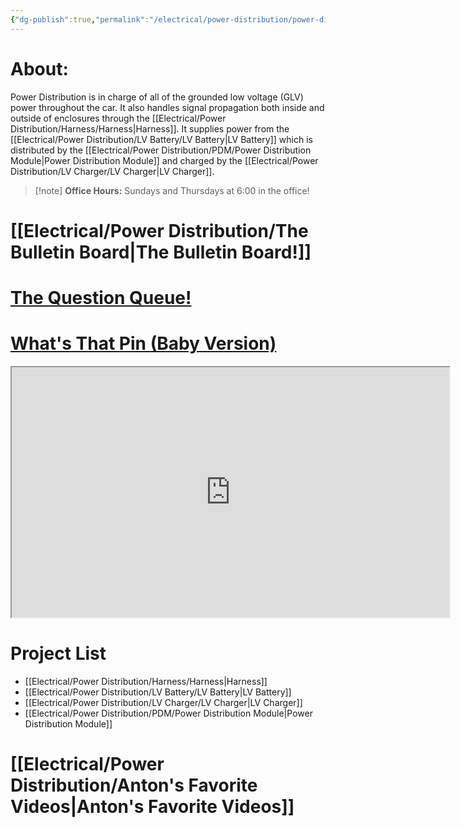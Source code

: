 ```yaml
---
{"dg-publish":true,"permalink":"/electrical/power-distribution/power-distribution-home/","pinned":true}
---
```


# About:
Power Distribution is in charge of all of the grounded low voltage (GLV) power throughout the car. It also handles signal propagation both inside and outside of enclosures through the [[Electrical/Power Distribution/Harness/Harness\|Harness]]. It supplies power from the [[Electrical/Power Distribution/LV Battery/LV Battery\|LV Battery]] which is distributed by the [[Electrical/Power Distribution/PDM/Power Distribution Module\|Power Distribution Module]] and charged by the [[Electrical/Power Distribution/LV Charger/LV Charger\|LV Charger]].

>[!note] **Office Hours:** Sundays and Thursdays at 6:00 in the office!

# [[Electrical/Power Distribution/The Bulletin Board\|The Bulletin Board!]]

# [The Question Queue!](https://docs.google.com/spreadsheets/d/1GErfYnaAddjZgJkXivtJXJwNPky5yMlqq_ky7ORIy0c/edit?usp=sharing)

# [What's That Pin (Baby Version)](https://docs.google.com/spreadsheets/d/1nOQDCvtyappcVBPeI8kcPhCAN3ou16y_vfWXtyhUG80/edit?gid=0#gid=0)
<iframe width="700" height="400" src="https://docs.google.com/spreadsheets/d/e/2PACX-1vSKv7hXin7Sz7kI2ip4uL7WQ3y2zD8IQx5m0WleGdFHaM3SJM0W9IjUW2Z25Z5gpsjdVHXDAtkUC1Bw/pubhtml?widget=true&amp;headers=false"></iframe>

# Project List
- [[Electrical/Power Distribution/Harness/Harness\|Harness]]
- [[Electrical/Power Distribution/LV Battery/LV Battery\|LV Battery]]
- [[Electrical/Power Distribution/LV Charger/LV Charger\|LV Charger]]
- [[Electrical/Power Distribution/PDM/Power Distribution Module\|Power Distribution Module]]
# [[Electrical/Power Distribution/Anton's Favorite Videos\|Anton's Favorite Videos]]